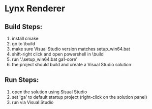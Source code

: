 # Lynx Renderer

## Build Steps:
1. install cmake
2. go to \build
3. make sure Visual Studio version matches setup_win64.bat
4. shift-right click and open powershell in \build
5. run '.\setup_win64.bat ga1-core'
6. the project should build and create a Visual Studio solution

## Run Steps:
1. open the solution using Sisual Studio 
2. set 'ga' to default startup project (right-click on the solution panel)
3. run via Visual Studio
